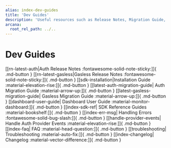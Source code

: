 ```yaml
---
alias: index-dev-guides
title: 'Dev Guides'
description: 'Useful resources such as Release Notes, Migration Guide, and other references useful for Web3 app developers trying to integrate with Arcana Auth.'
arcana:
  root_rel_path: ../..
---
```


# Dev Guides

[[rn-latest-auth|Auth Release Notes :fontawesome-solid-note-sticky:]]{ .md-button }
[[rn-latest-gasless|Gasless Release Notes :fontawesome-solid-note-sticky:]]{ .md-button }
[[sdk-installation|Installation Guide :material-elevation-rise:]]{ .md-button }
[[latest-auth-migration-guide| Auth Migration Guide :material-arrow-up:]]{ .md-button }
[[latest-gasless-migration-guide| Gasless Migration Guide :material-arrow-up:]]{ .md-button }
[[dashboard-user-guide| Dashboard User Guide :material-monitor-dashboard:]]{ .md-button }
[[index-sdk-ref| SDK Reference Guides :material-bookshelf:]]{ .md-button }
[[index-err-msg| Handling Errors :fontawesome-solid-bug-slash:]]{ .md-button }
[[handle-provider-events| Handle Auth Provider Events :material-elevation-rise:]]{ .md-button }
[[index-faq| FAQ :material-head-question:]]{ .md-button }
[[troubleshooting| Troubleshooting :material-auto-fix:]]{ .md-button }
[[index-changelog| Changelog :material-vector-difference:]]{ .md-button }